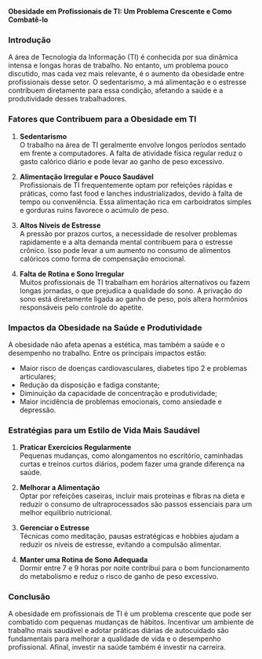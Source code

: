 **Obesidade em Profissionais de TI: Um Problema Crescente e Como Combatê-lo**

### Introdução
A área de Tecnologia da Informação (TI) é conhecida por sua dinâmica intensa e longas horas de trabalho. No entanto, um problema pouco discutido, mas cada vez mais relevante, é o aumento da obesidade entre profissionais desse setor. O sedentarismo, a má alimentação e o estresse contribuem diretamente para essa condição, afetando a saúde e a produtividade desses trabalhadores.

### Fatores que Contribuem para a Obesidade em TI

1. **Sedentarismo**  
   O trabalho na área de TI geralmente envolve longos períodos sentado em frente a computadores. A falta de atividade física regular reduz o gasto calórico diário e pode levar ao ganho de peso excessivo.

2. **Alimentação Irregular e Pouco Saudável**  
   Profissionais de TI frequentemente optam por refeições rápidas e práticas, como fast food e lanches industrializados, devido à falta de tempo ou conveniência. Essa alimentação rica em carboidratos simples e gorduras ruins favorece o acúmulo de peso.

3. **Altos Níveis de Estresse**  
   A pressão por prazos curtos, a necessidade de resolver problemas rapidamente e a alta demanda mental contribuem para o estresse crônico. Isso pode levar a um aumento no consumo de alimentos calóricos como forma de compensação emocional.

4. **Falta de Rotina e Sono Irregular**  
   Muitos profissionais de TI trabalham em horários alternativos ou fazem longas jornadas, o que prejudica a qualidade do sono. A privação do sono está diretamente ligada ao ganho de peso, pois altera hormônios responsáveis pelo controle do apetite.

### Impactos da Obesidade na Saúde e Produtividade
A obesidade não afeta apenas a estética, mas também a saúde e o desempenho no trabalho. Entre os principais impactos estão:
- Maior risco de doenças cardiovasculares, diabetes tipo 2 e problemas articulares;
- Redução da disposição e fadiga constante;
- Diminuição da capacidade de concentração e produtividade;
- Maior incidência de problemas emocionais, como ansiedade e depressão.

### Estratégias para um Estilo de Vida Mais Saudável

1. **Praticar Exercícios Regularmente**  
   Pequenas mudanças, como alongamentos no escritório, caminhadas curtas e treinos curtos diários, podem fazer uma grande diferença na saúde.

2. **Melhorar a Alimentação**  
   Optar por refeições caseiras, incluir mais proteínas e fibras na dieta e reduzir o consumo de ultraprocessados são passos essenciais para um melhor equilíbrio nutricional.

3. **Gerenciar o Estresse**  
   Técnicas como meditação, pausas estratégicas e hobbies ajudam a reduzir os níveis de estresse, evitando a compulsão alimentar.

4. **Manter uma Rotina de Sono Adequada**  
   Dormir entre 7 e 9 horas por noite contribui para o bom funcionamento do metabolismo e reduz o risco de ganho de peso excessivo.

### Conclusão
A obesidade em profissionais de TI é um problema crescente que pode ser combatido com pequenas mudanças de hábitos. Incentivar um ambiente de trabalho mais saudável e adotar práticas diárias de autocuidado são fundamentais para melhorar a qualidade de vida e o desempenho profissional. Afinal, investir na saúde também é investir na carreira.

